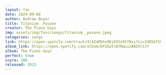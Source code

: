 ```yaml
---
layout: fav
date: 2024-09-08
author: Andrew Boyer
title: Titanium  Pavane
creator: The Piano Guys
img: assets/img/favs/songs/titanium__pavane.jpeg
categories: songs
link: https://open.spotify.com/track/4lAZaMGhx9Di03Vz9tfNzy?si=3385b710dbf04aea
album_link: https://open.spotify.com/album/6P2EwTc87RwLx2ANZVr1JY
album: The Piano Guys
perfect: true
score: 100
released: 2013
---
```

